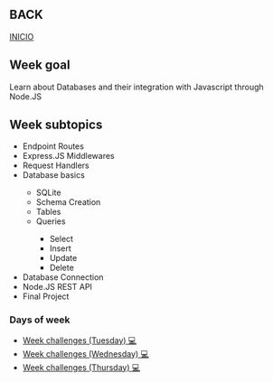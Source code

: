 ## BACK
<a href="https://github.com/Lesdith/core-code-from-scratch-readme"> INICIO </a>

<H2>Week goal</H2>
Learn about Databases and their integration with Javascript through Node.JS
<H2>Week subtopics</H2>

  <ul>
   <li> Endpoint Routes</li>
   <li> Express.JS Middlewares</li>
   <li> Request Handlers</li>
   <li> Database basics</li>
  <ul>
     <li> SQLite</li>
     <li> Schema Creation</li>
     <li> Tables</li>
     <li> Queries</li>
  <ul>
    <li> Select</li></li>
    <li> Insert</li></li>
    <li> Update</li></li>
    <li> Delete</li></li>
     </ul>
      </ul>
       <li> Database Connection</li></li>
       <li> Node.JS REST API</li></li>
       <li> Final Project
</li></li>
</ul>
 
 ### Days of week
 <ul>
  <li>
<a href="https://github.com/Lesdith/core-code-from-scratch-readme/blob/main/Weeks/Week%2010%20React-Node/Tuesday/Tuesday.md"> Week challenges (Tuesday) 💻 </a>
 </li>
  <li>
<a href="https://github.com/Lesdith/core-code-from-scratch-readme/blob/main/Weeks/Week%2010%20React-Node/Wednesday/Wednesday.md"> Week challenges (Wednesday) 💻 </a>
 </li>
  <li>
<a href="https://github.com/Lesdith/core-code-from-scratch-readme/blob/main/Weeks/Week%2010%20React-Node/Thursday/Thursday.md"> Week challenges (Thursday) 💻 </a>
 </li>
 </ul>







